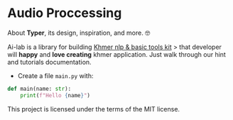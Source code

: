 # Audio Proccessing

About **Typer**, its design, inspiration, and more. 🤓


Ai-lab is a library for building  <a href="https://fastapi.tiangolo.com" class="external-link" target="_blank">Khmer nlp & basic tools kit</a> > that developer will **happy** and **love creating** khmer application. Just walk through our hint and tutorials documentation.

* Create a file `main.py` with:

```Python
def main(name: str):
    print(f"Hello {name}")
```

This project is licensed under the terms of the MIT license.
